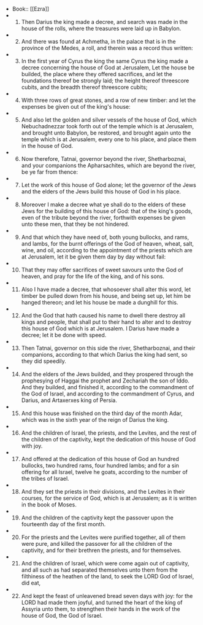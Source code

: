 - Book:: [[Ezra]]
- 1. Then Darius the king made a decree, and search was made in the house of the rolls, where the treasures were laid up in Babylon.
- 2. And there was found at Achmetha, in the palace that is in the province of the Medes, a roll, and therein was a record thus written:
- 3. In the first year of Cyrus the king the same Cyrus the king made a decree concerning the house of God at Jerusalem, Let the house be builded, the place where they offered sacrifices, and let the foundations thereof be strongly laid; the height thereof threescore cubits, and the breadth thereof threescore cubits;
- 4. With three rows of great stones, and a row of new timber: and let the expenses be given out of the king's house:
- 5. And also let the golden and silver vessels of the house of God, which Nebuchadnezzar took forth out of the temple which is at Jerusalem, and brought unto Babylon, be restored, and brought again unto the temple which is at Jerusalem, every one to his place, and place them in the house of God.
- 6. Now therefore, Tatnai, governor beyond the river, Shetharboznai, and your companions the Apharsachites, which are beyond the river, be ye far from thence:
- 7. Let the work of this house of God alone; let the governor of the Jews and the elders of the Jews build this house of God in his place.
- 8. Moreover I make a decree what ye shall do to the elders of these Jews for the building of this house of God: that of the king's goods, even of the tribute beyond the river, forthwith expenses be given unto these men, that they be not hindered.
- 9. And that which they have need of, both young bullocks, and rams, and lambs, for the burnt offerings of the God of heaven, wheat, salt, wine, and oil, according to the appointment of the priests which are at Jerusalem, let it be given them day by day without fail:
- 10. That they may offer sacrifices of sweet savours unto the God of heaven, and pray for the life of the king, and of his sons.
- 11. Also I have made a decree, that whosoever shall alter this word, let timber be pulled down from his house, and being set up, let him be hanged thereon; and let his house be made a dunghill for this.
- 12. And the God that hath caused his name to dwell there destroy all kings and people, that shall put to their hand to alter and to destroy this house of God which is at Jerusalem. I Darius have made a decree; let it be done with speed.
- 13. Then Tatnai, governor on this side the river, Shetharboznai, and their companions, according to that which Darius the king had sent, so they did speedily.
- 14. And the elders of the Jews builded, and they prospered through the prophesying of Haggai the prophet and Zechariah the son of Iddo. And they builded, and finished it, according to the commandment of the God of Israel, and according to the commandment of Cyrus, and Darius, and Artaxerxes king of Persia.
- 15. And this house was finished on the third day of the month Adar, which was in the sixth year of the reign of Darius the king.
- 16. And the children of Israel, the priests, and the Levites, and the rest of the children of the captivity, kept the dedication of this house of God with joy.
- 17. And offered at the dedication of this house of God an hundred bullocks, two hundred rams, four hundred lambs; and for a sin offering for all Israel, twelve he goats, according to the number of the tribes of Israel.
- 18. And they set the priests in their divisions, and the Levites in their courses, for the service of God, which is at Jerusalem; as it is written in the book of Moses.
- 19. And the children of the captivity kept the passover upon the fourteenth day of the first month.
- 20. For the priests and the Levites were purified together, all of them were pure, and killed the passover for all the children of the captivity, and for their brethren the priests, and for themselves.
- 21. And the children of Israel, which were come again out of captivity, and all such as had separated themselves unto them from the filthiness of the heathen of the land, to seek the LORD God of Israel, did eat,
- 22. And kept the feast of unleavened bread seven days with joy: for the LORD had made them joyful, and turned the heart of the king of Assyria unto them, to strengthen their hands in the work of the house of God, the God of Israel.
